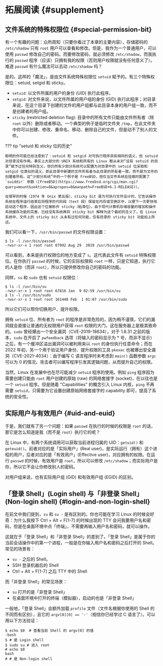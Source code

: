 # 拓展阅读 {#supplement}

## 文件系统的特殊权限位 {#special-permission-bit}

有一个有趣的问题：众所周知（只要你看过了本章的主要内容），存储密码的 `/etc/shadow` 只有 `root` 用户可以查看和修改。但是，我作为一个普通用户，可以使用 `passwd` 修改自己的密码。而要修改密码，就必须修改 `/etc/shadow`，而我执行的 `passwd` 程序（应该）只拥有我的权限（否则用户权限就没有任何意义了）。难道 `passwd` 有什么魔法可以去动 `/etc/shadow` 吗？

是的。这样的「魔法」，是由文件系统特殊权限位 `setuid` 赋予的。有三个特殊权限位：setuid, setgid 和 sticky。

-   `setuid`: 以文件所属的用户的身份 (UID) 执行此程序。
-   `setgid`: 对文件来说，以文件所属的用户组的身份 (GID) 执行此程序；对目录来说，在这个目录下创建的文件的用户组都与此目录本身的用户组一致，而不是创建者的用户组。
-   `sticky` (restricted deletion flag): 目录中的所有文件只能由文件所有者（除 `root` 以外）删除或者移动。一个典型的例子是临时文件夹 `/tmp`，在此文件夹中你可以创建、修改、重命名、移动、删除自己的文件，但是动不了别人的文件。

??? tip "setuid 和 sticky 位的历史"

    聪明的你可能已经注意到了：setuid 和 setgid 对可执行程序具有相同的语义，但 setuid 对目录没有作用。事实上大部分的 UNIX 系统和所有的 Linux 都从未对“设有 setuid 的目录”赋予过任何特别含义，但仍然有少部分系统可以配置为对目录中的 setuid 位采取和 setgid 位类似的语义，即此目录中新建的文件所有者与此目录的所有者一致，而不是为文件的创建者所有。这“少部分系统”中的一个例子是 FreeBSD，但仅当文件系统在挂载时配置了 `suiddir` 参数（[FreeBSD](https://www.freebsd.org/cgi/man.cgi?query=mount&sektion=8&apropos=0&manpath=FreeBSD+6.1-RELEASE)）。

    在很早的时候（1974 年 Unix 第五版），sticky bit 是为可执行文件设计的，它告诉操作系统在程序运行结束后将程序的代码段（text 段）保留在内存或交换区中，以便下一次更快地启动这个程序，因此这个位被称作 sticky（粘滞位）。由于现代计算机存储容量的增加和操作系统缓存功能的完善，已经没有系统再将 sticky bit 解释为这个最初的含义了。在 Linux 系统中，文件上的 sticky bit 从未有过任何功能，仅有目录的 sticky bit 功能如上所述。

我们可以看一下，`/usr/bin/passwd` 的文件权限设置：

```shell
$ ls -l /usr/bin/passwd
-rwsr-xr-x 1 root root 67992 Aug 29  2019 /usr/bin/passwd
```

可以看到，本来是执行权限位的地方变成了 `s`。这代表此文件有 `setuid` 特殊权限位。在你执行 `passwd` 的时候，它的实际权限和 `root` 一样，只是它知道，执行它的人是你（而非 `root`），所以只提供修改你自己的密码的功能。

同样，`su` 和 `sudo` 也有 `setuid` 权限位：

```
$ ls -l /usr/bin/su
-rwsr-xr-x 1 root root 67816 Jan  9 02:59 /usr/bin/su
$ ls -l /usr/bin/sudo
-rwsr-xr-x 1 root root 161448 Feb  1 01:07 /usr/bin/sudo
```

所以它们可以帮你切换用户、提升权限。

拥有 `setuid` 位、所有者为 `root` 的程序是非常危险的，因为稍不谨慎，它们的漏洞就会直接让普通的无权限用户获得 `root` 权限的大门，这在服务器上是极其致命的。`sudo` 曾经爆出一个安全漏洞（CVE-2019-18634），对于 1.8.31 之前的版本，`sudo` 在开启了 `pwfeedback` 选项（将输入的密码显示为 \* 号，而非不显示）之后，有一个缓冲区溢出漏洞可以被利用来以 `root` 的身份执行任意命令；而在 2022 年初，另一个用于验证用户身份、提升权限的工具 `pkexec` 也被爆出安全漏洞（CVE-2021-4034）：由于编写 C 语言程序时未考虑到 `main()` 函数参数 `argc` 可以为 0 的情况，攻击者可以编写程序引发其逻辑问题，从而提升自己的权限。

当然，Linux 在发展中也在尽可能减少 `setuid` 程序的使用。例如 `ping` 程序因为需要创建只能由 `root` 用户创建的原始 (raw) 的网络套接字 (socket)，在以往也是一个 `setuid` 程序。但是随着 "Capabilities" 的概念引入 Linux 内核，`ping` 不再需要 `setuid`，只需要为它设置创建原始网络套接字的 capability 即可，提高了系统的安全性。

## 实际用户与有效用户 {#uid-and-euid}

于是，我们就有了另一个问题：如果 `passwd` 在执行的时候的权限是 `root` 的话，那它是怎么知道是我（而不是 `root`）执行它的呢？

在 Linux 中，有两个系统调用可以获取当前进程归属的 UID：`getuid()` 和 `geteuid()`。前者对应的是「实际用户」(Real user)，是实际运行（拥有）这个进程的用户，后者对应的是「有效用户」(Effective user)，对应拥有的权限。在运行 `passwd` 的时候，有效用户是 `root`，所以可以修改 `/etc/shadow`；而实际用户是你，所以它不会让你修改别人的密码。

对用户组来说，也有实际用户组 (GID) 和有效用户组 (EGID) 的区别。

## 「登录 Shell」(Login shell) 与「非登录 Shell」(Non-login shell) {#login-and-non-login-shell}

在前文中我们提到，`su` 和 `su -` 是有区别的。你也可能在学习 Linux 的时候会好奇：为什么我按下 Ctrl + Alt + F\[1-7\] 的时候出现的 TTY 会问我要用户名和密码，但是在桌面环境中点「终端」，不需要再输入用户名和密码，就可以操作。

这就在于「登录 Shell」和「非登录 Shell」的差别了。「登录 Shell」是属于你的当前会话操作中的第一个进程，一般是在你输入用户名和密码之后打开的 Shell。常见的场景有：

-   `su -` 之后的 Shell。
-   SSH 登录机器后的 Shell
-   Ctrl + Alt + F\[1-7\] 之后 TTY 中的 Shell

而「非登录 Shell」的常见场景：

-   `su` 打开的是「非登录 Shell」
-   在桌面环境中打开的终端（模拟器），启动的也是「非登录 Shell」

一般地，「登录 Shell」会额外加载 `profile` 文件（文件名根据你使用的 Shell 的不同而有区别），且它的 `argv[0][0] == '-'`（相信你已经学过 C 语言了）。可以用以下方法验证：

```shell
$ echo $0  # 查看当前 Shell 的 argv[0] 的值
-bash
$ # 是 Login shell
$ sudo su # 进入 root
# echo $0
bash
# # 是 Non-login shell
```
